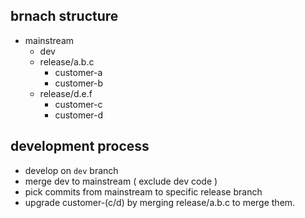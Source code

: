 
## brnach structure

 - mainstream
   - dev
   - release/a.b.c
     - customer-a
     - customer-b
   - release/d.e.f
     - customer-c
     - customer-d


## development process

 - develop on `dev` branch
 - merge dev to mainstream ( exclude dev code )
 - pick commits from mainstream to specific release branch
 - upgrade customer-(c/d) by merging release/a.b.c to merge them.
